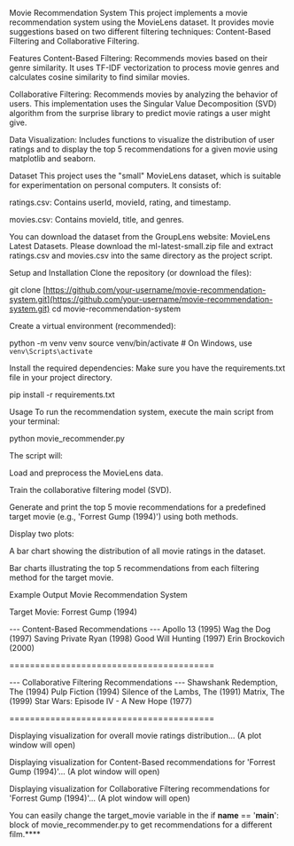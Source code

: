 Movie Recommendation System
This project implements a movie recommendation system using the MovieLens dataset. It provides movie suggestions based on two different filtering techniques: Content-Based Filtering and Collaborative Filtering.

Features
Content-Based Filtering: Recommends movies based on their genre similarity. It uses TF-IDF vectorization to process movie genres and calculates cosine similarity to find similar movies.

Collaborative Filtering: Recommends movies by analyzing the behavior of users. This implementation uses the Singular Value Decomposition (SVD) algorithm from the surprise library to predict movie ratings a user might give.

Data Visualization: Includes functions to visualize the distribution of user ratings and to display the top 5 recommendations for a given movie using matplotlib and seaborn.

Dataset
This project uses the "small" MovieLens dataset, which is suitable for experimentation on personal computers. It consists of:

ratings.csv: Contains userId, movieId, rating, and timestamp.

movies.csv: Contains movieId, title, and genres.

You can download the dataset from the GroupLens website: MovieLens Latest Datasets. Please download the ml-latest-small.zip file and extract ratings.csv and movies.csv into the same directory as the project script.

Setup and Installation
Clone the repository (or download the files):

git clone [https://github.com/your-username/movie-recommendation-system.git](https://github.com/your-username/movie-recommendation-system.git)
cd movie-recommendation-system

Create a virtual environment (recommended):

python -m venv venv
source venv/bin/activate  # On Windows, use `venv\Scripts\activate`

Install the required dependencies:
Make sure you have the requirements.txt file in your project directory.

pip install -r requirements.txt

Usage
To run the recommendation system, execute the main script from your terminal:

python movie_recommender.py

The script will:

Load and preprocess the MovieLens data.

Train the collaborative filtering model (SVD).

Generate and print the top 5 movie recommendations for a predefined target movie (e.g., 'Forrest Gump (1994)') using both methods.

Display two plots:

A bar chart showing the distribution of all movie ratings in the dataset.

Bar charts illustrating the top 5 recommendations from each filtering method for the target movie.

Example Output
Movie Recommendation System

Target Movie: Forrest Gump (1994)

--- Content-Based Recommendations ---
                    Apollo 13 (1995)
         Wag the Dog (1997)
    Saving Private Ryan (1998)
                Good Will Hunting (1997)
        Erin Brockovich (2000)

========================================

--- Collaborative Filtering Recommendations ---
      Shawshank Redemption, The (1994)
      Pulp Fiction (1994)
      Silence of the Lambs, The (1991)
      Matrix, The (1999)
      Star Wars: Episode IV - A New Hope (1977)

========================================

Displaying visualization for overall movie ratings distribution...
(A plot window will open)

Displaying visualization for Content-Based recommendations for 'Forrest Gump (1994)'...
(A plot window will open)

Displaying visualization for Collaborative Filtering recommendations for 'Forrest Gump (1994)'...
(A plot window will open)


You can easily change the target_movie variable in the if __name__ == '__main__': block of movie_recommender.py to get recommendations for a different film.****

